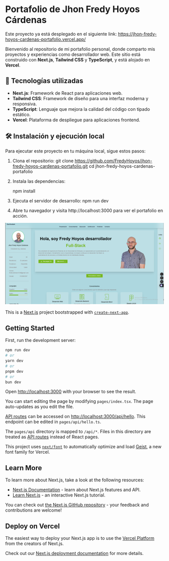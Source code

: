 # Portafolio de Jhon Fredy Hoyos Cárdenas

Este proyecto ya está desplegado en el siguiente link:  https://jhon-fredy-hoyos-cardenas-portafolio.vercel.app/ 

Bienvenido al repositorio de mi portafolio personal, donde comparto mis proyectos y experiencias como desarrollador web. Este sitio está construido con **Next.js**, **Tailwind CSS** y **TypeScript**, y está alojado en **Vercel**.

## 🚀 Tecnologías utilizadas

- **Next.js**: Framework de React para aplicaciones web.
- **Tailwind CSS**: Framework de diseño para una interfaz moderna y responsiva.
- **TypeScript**: Lenguaje que mejora la calidad del código con tipado estático.
- **Vercel**: Plataforma de despliegue para aplicaciones frontend.

## 🛠️ Instalación y ejecución local

Para ejecutar este proyecto en tu máquina local, sigue estos pasos:

1. Clona el repositorio:
   git clone https://github.com/FredyHoyos/jhon-fredy-hoyos-cardenas-portafolio.git
   cd jhon-fredy-hoyos-cardenas-portafolio

2. Instala las dependencias:

   npm install

3. Ejecuta el servidor de desarrollo:
   npm run dev

3. Abre tu navegador y visita http://localhost:3000 para ver el portafolio en acción.
   
![alt text](image.png)



This is a [Next.js](https://nextjs.org) project bootstrapped with [`create-next-app`](https://nextjs.org/docs/pages/api-reference/create-next-app).

## Getting Started

First, run the development server:

```bash
npm run dev
# or
yarn dev
# or
pnpm dev
# or
bun dev
```

Open [http://localhost:3000](http://localhost:3000) with your browser to see the result.

You can start editing the page by modifying `pages/index.tsx`. The page auto-updates as you edit the file.

[API routes](https://nextjs.org/docs/pages/building-your-application/routing/api-routes) can be accessed on [http://localhost:3000/api/hello](http://localhost:3000/api/hello). This endpoint can be edited in `pages/api/hello.ts`.

The `pages/api` directory is mapped to `/api/*`. Files in this directory are treated as [API routes](https://nextjs.org/docs/pages/building-your-application/routing/api-routes) instead of React pages.

This project uses [`next/font`](https://nextjs.org/docs/pages/building-your-application/optimizing/fonts) to automatically optimize and load [Geist](https://vercel.com/font), a new font family for Vercel.

## Learn More

To learn more about Next.js, take a look at the following resources:

- [Next.js Documentation](https://nextjs.org/docs) - learn about Next.js features and API.
- [Learn Next.js](https://nextjs.org/learn-pages-router) - an interactive Next.js tutorial.

You can check out [the Next.js GitHub repository](https://github.com/vercel/next.js) - your feedback and contributions are welcome!

## Deploy on Vercel

The easiest way to deploy your Next.js app is to use the [Vercel Platform](https://vercel.com/new?utm_medium=default-template&filter=next.js&utm_source=create-next-app&utm_campaign=create-next-app-readme) from the creators of Next.js.

Check out our [Next.js deployment documentation](https://nextjs.org/docs/pages/building-your-application/deploying) for more details.
